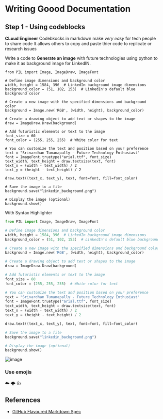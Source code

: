 # Writing Goood Documentation 

## Step 1 - Using codeblocks

**CLoud Engineer**
Codebkocks in markdown make *very easy* for tech people to share code
It allows others to copy and paste thier code to replicate or research issues


Write a code to **Generate an image** with future technologies using python to make it as background image for LinkedIN.


```
from PIL import Image, ImageDraw, ImageFont

# Define image dimensions and background color
width, height = 1584, 396  # LinkedIn background image dimensions
background_color = (51, 102, 153)  # LinkedIn's default blue background color

# Create a new image with the specified dimensions and background color
background = Image.new('RGB', (width, height), background_color)

# Create a drawing object to add text or shapes to the image
draw = ImageDraw.Draw(background)

# Add futuristic elements or text to the image
font_size = 60
font_color = (255, 255, 255)  # White color for text

# You can customize the text and position based on your preference
text = "Srivardhan Tumanapally - Future Technology Enthusiast"
font = ImageFont.truetype("arial.ttf", font_size)
text_width, text_height = draw.textsize(text, font)
text_x = (width - text_width) / 2
text_y = (height - text_height) / 2

draw.text((text_x, text_y), text, font=font, fill=font_color)

# Save the image to a file
background.save("linkedin_background.png")

# Display the image (optional)
background.show()

```

With Syntax Highlighter

```python
from PIL import Image, ImageDraw, ImageFont

# Define image dimensions and background color
width, height = 1584, 396  # LinkedIn background image dimensions
background_color = (51, 102, 153)  # LinkedIn's default blue background color

# Create a new image with the specified dimensions and background color
background = Image.new('RGB', (width, height), background_color)

# Create a drawing object to add text or shapes to the image
draw = ImageDraw.Draw(background)

# Add futuristic elements or text to the image
font_size = 60
font_color = (255, 255, 255)  # White color for text

# You can customize the text and position based on your preference
text = "Srivardhan Tumanapally - Future Technology Enthusiast"
font = ImageFont.truetype("arial.ttf", font_size)
text_width, text_height = draw.textsize(text, font)
text_x = (width - text_width) / 2
text_y = (height - text_height) / 2

draw.text((text_x, text_y), text, font=font, fill=font_color)

# Save the image to a file
background.save("linkedin_background.png")

# Display the image (optional)
background.show()

```

![image](https://github.com/Srivardhan-T/github-docs-example/assets/56570571/e130c13f-e3c7-4484-9444-f6790332c594)

### Use emojis
☁️
🌩️
👍

## References
- [GitHub Flavoured Markdown Spec](https://docs.github.com/en/get-started/writing-on-github/getting-started-with-writing-and-formatting-on-github/basic-writing-and-formatting-syntax)

